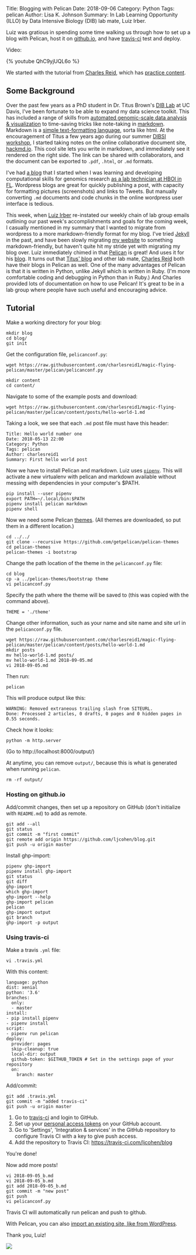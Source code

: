 Title: Blogging with Pelican
Date: 2018-09-06
Category: Python
Tags: pelican
Author: Lisa K. Johnson
Summary: In Lab Learning Opportunity (ILLO) by Data Intensive Biology (DIB) lab mate, Luiz Irber.

Luiz was gratious in spending some time walking us through how to set up a blog with Pelican, host it on [github.io](https://pages.github.com/), and have [travis-ci](https://travis-ci.com/) test and deploy.

Video: 

{% youtube QhC9yjUQL6o %}

We started with the tutorial from [Charles Reid](https://git.charlesreid1.com/charlesreid1/how-do-i-pelican), which has [practice content](https://github.com/charlesreid1/magic-flying-pelican/pelican/).

## Some Background

Over the past few years as a PhD student in Dr. Titus Brown's [DIB Lab](http://ivory.idyll.org/lab/) at UC Davis, I've been fortunate to be able to expand my data science toolkit. This has included a range of skills from [automated genomic-scale data analysis & visualization](https://www.biorxiv.org/content/early/2018/05/17/323576) to time-saving tricks like note-taking in [markdown](https://help.github.com/articles/basic-writing-and-formatting-syntax/). Markdown is a [simple text-formatting language](https://en.wikipedia.org/wiki/Markdown), sorta like html. At the encouragement of Titus a few years ago during our summer [DIBSI workshop](http://ivory.idyll.org/dibsi/), I started taking notes on the online collaborative document site, [hackmd.io](https://hackmd.io/). This cool site lets you write in markdown, and immediately see it rendered on the right side. The link can be shared with collaborators, and the document can be exported to `.pdf`, `.html`, or `.md` formats.

I've had [a blog](https://monsterbashseq.wordpress.com/) that I started when I was learning and developing computational skills for genomics research [as a lab technician at HBOI in FL](http://vosslab.weebly.com/lab-alumni.html). Wordpress blogs are great for quickly publishing a post, with capacity for formatting pictures (screenshots) and links to Tweets. But manually converting `.md` documents and code chunks in the online wordpress user interface is tedious. 

This week, when [Luiz Irber](https://github.com/luizirber) re-instated our weekly chain of lab group emails outlining our past week's accomplishments and goals for the coming week, I casually mentioned in my summary that I wanted to migrate from wordpress to a more markdown-friendly format for my blog. I've tried [Jekyll](https://jekyllrb.com/) in the past, and have been slowly migrating [my website](https://ljcohen.github.io/) to something markdown-friendly, but haven't quite hit my stride yet with migrating my blog over. Luiz immediately chimed in that [Pelican](http://docs.getpelican.com/en/3.6.3/quickstart.html) is great! And uses it for his [blog](https://blog.luizirber.org/). It turns out that [Titus' blog](http://ivory.idyll.org/blog/) and other lab mate, [Charles Reid](https://charlesreid1.com/) both have their blogs in Pelican as well. One of the many advantages of Pelican is that it is written in Python, unlike Jekyll which is written in Ruby. (I'm more comfortable coding and debugging in Python than in Ruby.) And Charles provided lots of documentation on how to use Pelican! It's great to be in a lab group where people have such useful and encouraging advice.

## Tutorial

Make a working directory for your blog:
```
mkdir blog
cd blog/
git init
```
Get the configuration file, `pelicanconf.py`:
```
wget https://raw.githubusercontent.com/charlesreid1/magic-flying-pelican/master/pelican/pelicanconf.py
```

```
mkdir content
cd content/
```
Navigate to some of the example posts and download:
```
wget https://raw.githubusercontent.com/charlesreid1/magic-flying-pelican/master/pelican/content/posts/hello-world-1.md
```
Taking a look, we see that each `.md` post file must have this header:

```
Title: Hello world number one
Date: 2018-05-13 22:00
Category: Python
Tags: pelican
Author: charlesreid1
Summary: First hello world post
```

Now we have to install Pelican and markdown. Luiz uses [`pipenv`](https://pipenv.readthedocs.io/en/latest/). This will activate a new virtualenv with pelican and markdown available without messing with dependencies in your computer's $PATH.
```
pip install --user pipenv
export PATH=~/.local/bin:$PATH
pipenv install pelican markdown
pipenv shell
```

Now we need some Pelican [themes](http://www.pelicanthemes.com/). (All themes are downloaded, so put them in a different location.)
```
cd ../../
git clone --recursive https://github.com/getpelican/pelican-themes
cd pelican-themes
pelican-themes -i bootstrap
```
Change the path location of the theme in the `pelicanconf.py` file: 

```
cd blog
cp -a ../pelican-themes/bootstrap theme
vi pelicanconf.py 
```
Specify the path where the theme will be saved to (this was copied with the command above).
```
THEME = './theme'
```
Change other information, such as your name and site name and site url in the `pelicanconf.py` file.

```
wget https://raw.githubusercontent.com/charlesreid1/magic-flying-pelican/master/pelican/content/posts/hello-world-1.md
mkdir posts
mv hello-world-1.md posts/
mv hello-world-1.md 2018-09-05.md
vi 2018-09-05.md 
```
Then run:
```
pelican
```
This will produce output like this:
```
WARNING: Removed extraneous trailing slash from SITEURL.
Done: Processed 2 articles, 0 drafts, 0 pages and 0 hidden pages in 0.55 seconds.
```

Check how it looks:
```
python -m http.server
```
(Go to http://localhost:8000/output/)

At anytime, you can remove `output/`, because this is what is generated when running `pelican`.
```
rm -rf output/
```
### Hosting on github.io

Add/commit changes, then set up a repository on GitHub (don't initialize with `README.md`) to add as remote.
```
git add --all
git status
git commit -m "first commit"
git remote add origin https://github.com/ljcohen/blog.git
git push -u origin master
```
Install ghp-import:
```
pipenv ghp-import
pipenv install ghp-import
git status
git diff
ghp-import
which ghp-import
ghp-import --help
ghp-import pelican
pelican
ghp-import output
git branch
ghp-import -p output
```
### Using travis-ci

Make a travis `.yml` file:
```
vi .travis.yml
```
With this content:
```
language: python
dist: xenial
python: '3.6'
branches:
  only:
  - master
install:
- pip install pipenv
- pipenv install
script:
- pipenv run pelican
deploy:
  provider: pages
  skip-cleanup: true
  local-dir: output
  github-token: $GITHUB_TOKEN # Set in the settings page of your repository
  on:
    branch: master
```
Add/commit:
```
git add .travis.yml 
git commit -m "added travis-ci"
git push -u origin master
```

1. Go to [travis-ci](https://travis-ci.com/) and login to GitHub. 
2. Set up your [personal access tokens](https://help.github.com/articles/creating-a-personal-access-token-for-the-command-line/) on your GitHub account. 
3. Go to 'Settings', 'Integration & services' in the GitHub repository to configure Travis CI with a key to give push access.
4. Add the repository to Travis CI: https://travis-ci.com/ljcohen/blog

You're done!

Now add more posts!
```
vi 2018-09-05_b.md 
vi 2018-09-05_b.md 
git add 2018-09-05_b.md 
git commit -m "new post"
git push
vi pelicanconf.py 
```

Travis CI will automatically run pelican and push to github.

With Pelican, you can also [import an existing site, like from WordPress](http://docs.getpelican.com/en/stable/importer.html#).


Thank you, Luiz!

<img src="../img/dib.jpg">
